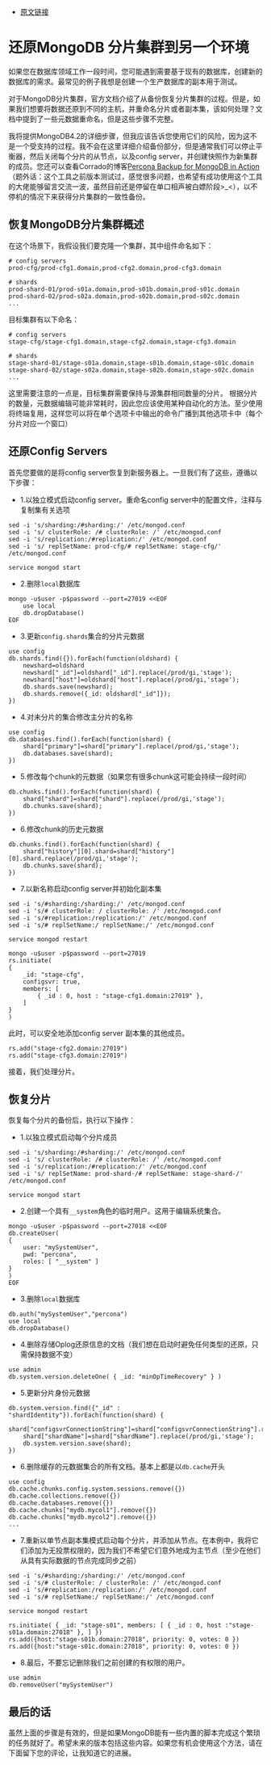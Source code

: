 - [原文链接](https://www.percona.com/blog/2020/04/28/restoring-a-mongodb-sharded-cluster-to-a-different-environment/)


# 还原MongoDB 分片集群到另一个环境
如果您在数据库领域工作一段时间，您可能遇到需要基于现有的数据库，创建新的数据库的需求。最常见的例子我想是创建一个生产数据库的副本用于测试。

对于MongoDB分片集群，官方文档介绍了从备份恢复分片集群的过程。但是，如果我们想要将数据还原到不同的主机，并重命名分片或者副本集，该如何处理？文档中提到了一些元数据重命名，但是这些步骤不完整。

我将提供MongoDB4.2的详细步骤，但我应该告诉您使用它们的风险，因为这不是一个受支持的过程。我不会在这里详细介绍备份部分，但是通常我们可以停止平衡器，然后关闭每个分片的从节点，以及config server，并创建快照作为新集群的成员。您还可以查看Corrado的博客[Percona Backup for MongoDB in Action](https://www.percona.com/blog/2019/12/17/percona-backup-for-mongodb-in-action/)（题外话：这个工具之前版本测试过，感觉很多问题，也希望有成功使用这个工具的大佬能够留言交流一波，虽然目前还是停留在单口相声被白嫖阶段>_<），以不停机的情况下来获得分片集群的一致性备份。

## 恢复MongoDB分片集群概述
在这个场景下，我假设我们要克隆一个集群，其中组件命名如下：
```
# config servers
prod-cfg/prod-cfg1.domain,prod-cfg2.domain,prod-cfg3.domain

# shards
prod-shard-01/prod-s01a.domain,prod-s01b.domain,prod-s01c.domain
prod-shard-02/prod-s02a.domain,prod-s02b.domain,prod-s02c.domain
...
```
目标集群有以下命名：
```
# config servers
stage-cfg/stage-cfg1.domain,stage-cfg2.domain,stage-cfg3.domain

# shards
stage-shard-01/stage-s01a.domain,stage-s01b.domain,stage-s01c.domain
stage-shard-02/stage-s02a.domain,stage-s02b.domain,stage-s02c.domain
...
```
这里需要注意的一点是，目标集群需要保持与源集群相同数量的分片。
根据分片的数量，元数据编辑可能非常耗时，因此您应该使用某种自动化的方法。至少使用将终端复用，这样您可以将在单个选项卡中输出的命令广播到其他选项卡中（每个分片对应一个窗口）

## 还原Config Servers
首先您要做的是将config server恢复到新服务器上。一旦我们有了这些，遵循以下步骤：
- 1.以独立模式启动config server。重命名config server中的配置文件，注释与复制集有关选项
```
sed -i 's/sharding:/#sharding:/' /etc/mongod.conf
sed -i 's/ clusterRole: /# clusterRole: /' /etc/mongod.conf
sed -i 's/replication:/#replication:/' /etc/mongod.conf
sed -i 's/ replSetName: prod-cfg/# replSetName: stage-cfg/' /etc/mongod.conf
```
```
service mongod start
```
- 2.删除`local`数据库
```
mongo -u$user -p$password --port=27019 <<EOF
    use local
    db.dropDatabase()
EOF
```
- 3.更新`config.shards`集合的分片元数据
```
use config
db.shards.find({}).forEach(function(oldshard) {
    newshard=oldshard
    newshard["_id"]=oldshard["_id"].replace(/prod/gi,'stage');
    newshard["host"]=oldshard["host"].replace(/prod/gi,'stage');
    db.shards.save(newshard);
    db.shards.remove({_id: oldshard["_id"]});
})
```
- 4.对未分片的集合修改主分片的名称
```
use config
db.databases.find().forEach(function(shard) {
    shard["primary"]=shard["primary"].replace(/prod/gi,'stage');
    db.databases.save(shard);
})
```
- 5.修改每个chunk的元数据（如果您有很多chunk这可能会持续一段时间）
```
db.chunks.find().forEach(function(shard) {
    shard["shard"]=shard["shard"].replace(/prod/gi,'stage');
    db.chunks.save(shard);
})
```
- 6.修改chunk的历史元数据
```
db.chunks.find().forEach(function(shard) {
    shard["history"][0].shard=shard["history"][0].shard.replace(/prod/gi,'stage');
    db.chunks.save(shard);
})
```
- 7.以新名称启动config server并初始化副本集
```
sed -i 's/#sharding:/sharding:/' /etc/mongod.conf
sed -i 's/# clusterRole: / clusterRole: /' /etc/mongod.conf
sed -i 's/#replication:/replication:/' /etc/mongod.conf
sed -i 's/# replSetName:/ replSetName:/' /etc/mongod.conf
```
```
service mongod restart
```
```
mongo -u$user -p$password --port=27019
rs.initiate(
{
    _id: "stage-cfg",
    configsvr: true,
    members: [
        { _id : 0, host : "stage-cfg1.domain:27019" },
    ]
}
)
```
此时，可以安全地添加config server 副本集的其他成员。
```
rs.add("stage-cfg2.domain:27019")
rs.add("stage-cfg3.domain:27019")
```
接着，我们处理分片。

## 恢复分片
恢复每个分片的备份后，执行以下操作：
- 1.以独立模式启动每个分片成员
```
sed -i 's/sharding:/#sharding:/' /etc/mongod.conf
sed -i 's/ clusterRole: /# clusterRole: /' /etc/mongod.conf
sed -i 's/replication:/#replication:/' /etc/mongod.conf
sed -i 's/ replSetName: prod-shard-/# replSetName: stage-shard-/' /etc/mongod.conf
```
```
service mongod start
```
- 2.创建一个具有`__system`角色的临时用户。这用于编辑系统集合。
```
mongo -u$user -p$password --port=27018 <<EOF
db.createUser(
{
    user: "mySystemUser",
    pwd: "percona",
    roles: [ "__system" ]
}
)
EOF
```
- 3.删除`local`数据库
```
db.auth("mySystemUser","percona")
use local
db.dropDatabase()
```
- 4.删除存储Oplog还原信息的文档（我们想在启动时避免任何类型的还原，只需保持数据不变）
```
use admin
db.system.version.deleteOne( { _id: "minOpTimeRecovery" } )
```
- 5.更新分片身份元数据
```
db.system.version.find({"_id" : "shardIdentity"}).forEach(function(shard) {
    shard["configsvrConnectionString"]=shard["configsvrConnectionString"].replace(/prod/gi,'stage');
    shard["shardName"]=shard["shardName"].replace(/prod/gi,'stage');
    db.system.version.save(shard);
})
```
- 6.删除缓存的元数据集合的所有文档。基本上都是以`db.cache`开头
```
use config
db.cache.chunks.config.system.sessions.remove({})
db.cache.collections.remove({})
db.cache.databases.remove({})
db.cache.chunks["mydb.mycol1"].remove({})
db.cache.chunks["mydb.mycol2"].remove({})
...
```
- 7.重新以单节点副本集模式启动每个分片，并添加从节点。在本例中，我将它们添加为无投票权限的，因为我们不希望它们意外地成为主节点（至少在他们从具有实际数据的节点完成同步之前）
```
sed -i 's/#sharding:/sharding:/' /etc/mongod.conf
sed -i 's/# clusterRole: / clusterRole: /' /etc/mongod.conf
sed -i 's/#replication:/replication:/' /etc/mongod.conf
sed -i 's/# replSetName:/ replSetName:/' /etc/mongod.conf
```
```
service mongod restart
```
```
rs.initiate( { _id: "stage-s01", members: [ { _id : 0, host :"stage-s01a.domain:27018" }, ] })
rs.add({host:"stage-s01b.domain:27018", priority: 0, votes: 0 })
rs.add({host:"stage-s01c.domain:27018", priority: 0, votes: 0 })
```
- 8.最后，不要忘记删除我们之前创建的有权限的用户。
```
use admin
db.removeUser("mySystemUser")
```

## 最后的话
虽然上面的步骤是有效的，但是如果MongoDB能有一些内置的脚本完成这个繁琐的任务就好了。希望未来的版本包括这些内容。如果您有机会使用这个方法，请在下面留下您的评论，让我知道它的进展。


